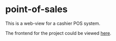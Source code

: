 # point-of-sales

This is a web-view for a cashier POS system.

The frontend for the project could be viewed [here](https://saiyidatul123.github.io/point-of-sales/).
